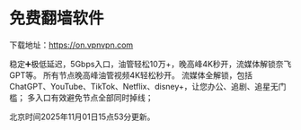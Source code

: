 # 免费翻墙软件

下载地址：https://on.vpnvpn.com

稳定➕极低延迟，5Gbps入口，油管轻松10万+，晚高峰4K秒开，流媒体解锁奈飞GPT等。
所有节点晚高峰油管视频4K轻松秒开。
流媒体全解锁，包括ChatGPT、YouTube、TikTok、Netflix、disney+，让您办公、追剧、追星无门槛；
多入口有效避免节点全部同时掉线；

北京时间2025年11月01日15点53分更新。
